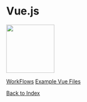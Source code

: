 # Vue.js

<img src="https://vuejs.org/images/logo.png" width=128px>

[WorkFlows](vue__workflows.md)
[Example Vue Files](vue__examples.md)

[Back to Index](index.md)
